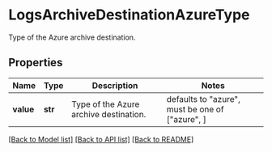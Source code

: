 # LogsArchiveDestinationAzureType

Type of the Azure archive destination.
## Properties
Name | Type | Description | Notes
------------ | ------------- | ------------- | -------------
**value** | **str** | Type of the Azure archive destination. | defaults to "azure",  must be one of ["azure", ]

[[Back to Model list]](README.md#documentation-for-models) [[Back to API list]](README.md#documentation-for-api-endpoints) [[Back to README]](README.md)


